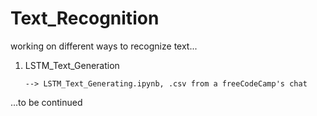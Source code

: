 # Text_Recognition

working on different ways to recognize text...

1. LSTM_Text_Generation

       --> LSTM_Text_Generating.ipynb, .csv from a freeCodeCamp's chat
   

...to be continued
